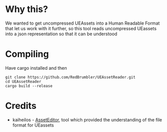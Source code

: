 # Why this?

We wanted to get uncompressed UEAssets into a Human Readable Format that let us work with it further, so this tool reads uncompressed UEassets into a json representation so that it can be understood

# Compiling

Have cargo installed and then

```
git clone https://github.com/RedBrumbler/UEAssetReader.git
cd UEAssetReader
cargo build --release
```

# Credits

 - kaiheilos - [AssetEditor](https://github.com/kaiheilos/Utilities), tool which provided the understanding of the file format for UEassets